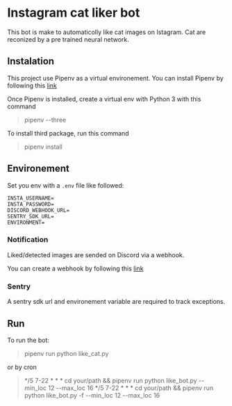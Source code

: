 # Instagram cat liker bot

This bot is make to automaticolly like cat images on Istagram. Cat are reconized by a pre trained neural network. 

## Instalation

This project use Pipenv as a virtual environement. You can install Pipenv by following this [link](https://pipenv.pypa.io/en/latest/install/)

Once Pipenv is installed, create a virtual env with Python 3 with this command
> pipenv --three

To install third package, run this command
> pipenv install

## Environement

Set you env with a `.env` file like followed:

```
INSTA_USERNAME=
INSTA_PASSWORD=
DISCORD_WEBHOOK_URL=
SENTRY_SDK_URL=
ENVIRONMENT=
```

### Notification

Liked/detected images are sended on Discord via a webhook.

You can create a webhook by following this [link](https://support.discord.com/hc/en-us/articles/228383668-Intro-to-Webhooks)

### Sentry

A sentry sdk url and environement variable are required to track exceptions.

## Run

To run the bot:

> pipenv run python like_cat.py

or by cron

> */5 7-22 * * * cd your/path && pipenv run python like_bot.py --min_loc 12 --max_loc 16
> */5 7-22 * * * cd your/path && pipenv run python like_bot.py -f --min_loc 12 --max_loc 16
